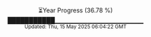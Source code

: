 <p align="center">
⏳Year Progress (36.78 %)<br>
███████████▁▁▁▁▁▁▁▁▁▁▁▁▁▁▁▁▁▁▁ <br>
<sub>Updated: Thu, 15 May 2025 06:04:22 GMT</sub>
</p>


